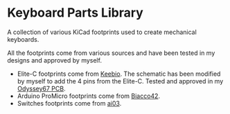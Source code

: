 # Keyboard Parts Library

A collection of various KiCad footprints used to create mechanical keyboards.

All the footprints come from various sources and have been tested in my designs and approved by myself.

* Elite-C footprints come from [Keebio](https://github.com/keebio/Keebio-Parts.pretty). The schematic has been modified by myself to add the 4 pins from the Elite-C. Tested and approved in my [Odyssey67 PCB](https://github.com/aureliengmichaud/Odyssey67).
* Arduino ProMicro footprints come from [Biacco42](https://github.com/Biacco42/ProMicroKiCad).
* Switches footprints come from [ai03](https://github.com/ai03-2725/MX_Alps_Hybrid).